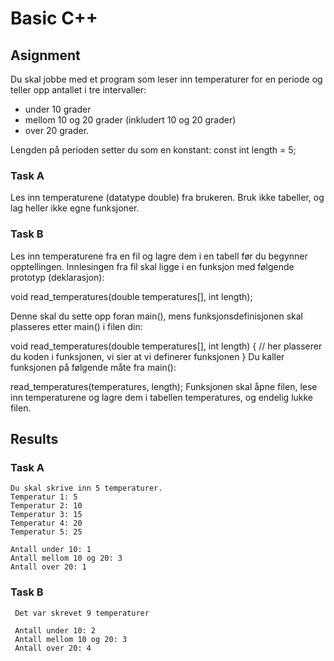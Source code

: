 # Basic C++
## Asignment
Du skal jobbe med et program som leser inn temperaturer for en periode og teller opp antallet i tre intervaller:
- under 10 grader 
- mellom 10 og 20 grader (inkludert 10 og 20 grader) 
- over 20 grader.  

 Lengden på perioden setter du som en konstant: const int length = 5;

### Task A

Les inn temperaturene (datatype double) fra brukeren. Bruk ikke tabeller, og lag heller ikke egne funksjoner.

### Task B

 Les inn temperaturene fra en fil og lagre dem i en tabell før du begynner opptellingen. Innlesingen fra fil skal ligge i en funksjon med følgende prototyp (deklarasjon):
 
 void read_temperatures(double temperatures[], int length);
 
 Denne skal du sette opp foran main(), mens funksjonsdefinisjonen skal plasseres etter main() i filen din:
 
 void read_temperatures(double temperatures[], int length) {
    // her plasserer du koden i funksjonen, vi sier at vi definerer funksjonen
 }
 Du kaller funksjonen på følgende måte fra main():
 
 read_temperatures(temperatures, length);
 Funksjonen skal åpne filen, lese inn temperaturene og lagre dem i tabellen temperatures, og endelig lukke filen.
 
 ## Results
 
 ### Task A
```console
Du skal skrive inn 5 temperaturer.
Temperatur 1: 5
Temperatur 2: 10
Temperatur 3: 15
Temperatur 4: 20
Temperatur 5: 25

Antall under 10: 1
Antall mellom 10 og 20: 3
Antall over 20: 1
```
 
 ### Task B
```console
 Det var skrevet 9 temperaturer
 
 Antall under 10: 2
 Antall mellom 10 og 20: 3
 Antall over 20: 4
 ```
 